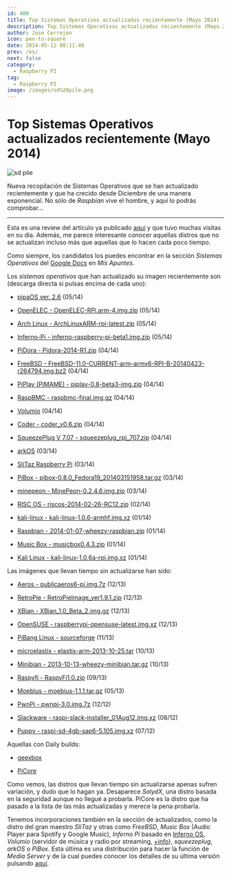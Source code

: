 ```yaml
---
id: 400
title: Top Sistemas Operativos actualizados recientemente (Mayo 2014)
description: Top Sistemas Operativos actualizados recientemente (Mayo 2014)
author: Jose Cerrejon
icon: pen-to-square
date: 2014-05-12 08:11:49
prev: /es/
next: false
category:
  - Raspberry PI
tag:
  - Raspberry PI
image: /images/sd%20pile.png
---
```


# Top Sistemas Operativos actualizados recientemente (Mayo 2014)

![sd pile](/images/sd%20pile.png)

Nueva recopilación de Sistemas Operativos que se han actualizado recientemente y que ha crecido desde Diciembre de una manera exponencial. No sólo de *Raspbian* vive el hombre, y aquí lo podrás comprobar...

- - -
Esta es una review del artículo ya publicado [aquí](/post.php?id=332) y que tuvo muchas visitas en su día. Además, me parece interesante conocer aquellas distros que no se actualizan incluso más que aquellas que lo hacen cada poco tiempo.

Como siempre, los candidatos los puedes encontrar en la sección *Sistemas Operativos* del [Google Docs](http://goo.gl/Iwhbq) en *Mis Apuntes*.

Los *sistemas operativos* que han actualizado su imagen recientemente son (descarga directa si pulsas encima de cada uno):

* [pipaOS ver. 2.6](http://pipaos.mitako.eu) (05/14)

* [OpenELEC - OpenELEC-RPi.arm-4.img.zip](http://openelec.tv/get-openelec/finish/10-raspberry-pi-builds/315-diskimage-openelec-stable-raspberry-pi-arm) (05/14)

* [Arch Linux - ArchLinuxARM-rpi-latest.zip](http://archlinuxarm.org/os/ArchLinuxARM-rpi-latest.zip) (05/14)

* [Inferno-Pi - inferno-raspberry-pi-beta1.img.zip](http://tor.lynxline.com/inferno-raspberry-pi-beta1.img.zip) (05/14)

* [PiDora - Pidora-2014-R1.zip](http://downloads.raspberrypi.org/pidora_latest) (04/14)

* [FreeBSD - FreeBSD-11.0-CURRENT-arm-armv6-RPI-B-20140423-r264794.img.bz2](ftp://ftp.freebsd.org/pub/FreeBSD/snapshots/arm/armv6/ISO-IMAGES/11.0/FreeBSD-11.0-CURRENT-arm-armv6-RPI-B-20140423-r264794.img.bz2) (04/14)

* [PiPlay (PiMAME) - piplay-0.8-beta3-img.zip](http://sourceforge.net/projects/pimame/files/latest/download?source=files) (04/14)

* [RaspBMC - raspbmc-final.img.gz](http://download.raspbmc.com/downloads/bin/filesystem/prebuilt/raspbmc-final.img.gz) (04/14)

* [Volumio](http://sourceforge.net/projects/volumio/files/latest/download?source=files) (04/14)

* [Coder - coder_v0.6.zip](http://storage.googleapis.com/coder-images/coder_v0.6.zip) (04/14)

* [SqueezePlug V 7.07 - squeezeplug_rpi_707.zip](http://www.squeezeplug.eu/?page_id=52) (04/14)

* [arkOS](https://nyus.mirror.arkos.io/os/latest-rpi.tar.gz) (03/14)

* [SliTaz Raspberry Pi](http://mirror.slitaz.org/arm/rpi/) (03/14)

* [PiBox - pibox-0.8.0_Fedora19_201403151958.tar.gz](http://www.graphics-muse.org/archives/pibox/0.8.0/pibox-0.8.0_Fedora19_201403151958.tar.gz) (03/14)

* [minepeon - MinePeon-0.2.4.6.img.zip](http://sourceforge.net/projects/minepeon/files/latest/download?source=files) (03/14)

* [RISC OS - riscos-2014-02-26-RC12.zip](http://downloads.raspberrypi.org/riscos_latest) (02/14)

* [kali-linux - kali-linux-1.0.6-armhf.img.xz](http://cdimage.kali.org/kali-latest/armhf/kali-linux-1.0.6-armhf.img.xz) (01/14)

* [Raspbian - 2014-01-07-wheezy-raspbian.zip](http://downloads.raspberrypi.org/raspbian_latest) (01/14)

* [Music Box - musicbox0.4.3.zip](http://www.woutervanwijk.nl/pimusicbox/musicbox0.4.3.zip) (01/14)

* [Kali Linux - kali-linux-1.0.6a-rpi.img.xz](http://images.offensive-security.com/kali-linux-1.0.6a-rpi.img.xz) (01/14)

Las imágenes que llevan tiempo sin actualizarse han sido:

* [Aeros - publicaeros6-pi.img.7z](http://www.aeros-os.org/publicaeros6-pi.img.7z) (12/13)

* [RetroPie - RetroPieImage_ver1.9.1.zip](http://blog.petrockblock.com/?wpdmdl=17) (12/13)

* [XBian - XBian_1.0_Beta_2.img.gz](http://sourceforge.net/projects/xbian/files/release/XBian_1.0_Beta_2.img.gz/download) (12/13)

* [OpenSUSE - raspberrypi-opensuse-latest.img.xz](http://www.zq1.de/~bernhard/linux/opensuse/raspberrypi-opensuse-latest.img.xz) (12/13)

* [PiBang Linux - sourceforge](http://sourceforge.net/projects/pibang/files/?source=navbar) (11/13)

* [microelastix - elastix-arm-2013-10-25.tar](http://sourceforge.net/projects/elastix/files/elastix-arm-2013-10-25.tar/download) (10/13)

* [Minibian - 2013-10-13-wheezy-minibian.tar.gz](http://minibianpi.wordpress.com) (10/13)

* [Raspyfi - RaspyFi1.0.zip](http://sourceforge.net/projects/raspyfi/files/1.0/RaspyFi1.0.zip/download) (09/13)

* [Moebius - moebius-1.1.1.tar.gz](http://sourceforge.net/projects/moebiuslinux/files/latest/download?source=files) (05/13)

* [PwnPi - pwnpi-3.0.img.7z](http://sourceforge.net/projects/pwnpi/files/pwnpi-3.0.img.7z/download) (12/12)

* [Slackware - raspi-slack-installer_01Aug12.img.xz](http://www.daves-collective.co.uk/raspi/images/raspi-slack-installer_01Aug12.img.xz) (08/12)

* [Puppy - raspi-sd-4gb-sap6-5.105.img.xz](http://distro.ibiblio.org/quirky/arm/test/raspi-sap6-5.105-alpha4/raspi-sd-4gb-sap6-5.105.img.xz) (07/12)

Aquellas con Daily builds:

* [geexbox](http://download.geexbox.org/snapshots/geexbox-xbmc-bcm2708-raspberrypi/latest/binaries.raspberrypi/)

* [PiCore](http://distro.ibiblio.org/tinycorelinux/5.x/armv6/release_candidates/)

Como vemos, las distros que llevan tiempo sin actualizarse apenas sufren variación, y dudo que lo hagan ya. Desaparece *SolydX*, una distro basada en la seguridad aunque no llegué a probarla. PiCore es la distro que ha pasado a la lista de las más actualizadas y merece la pena probarla.

Tenemos incorporaciones también en la sección de actualizados, como la distro del gran maestro *SliTaz* y otras como *FreeBSD*, *Music Box* (Audio Player para Spotify y Google Music), *Inferno Pi* basado en [Inferno OS](http://es.wikipedia.org/wiki/Inferno_%28sistema_operativo%29), *Volumio* (servidor de música y radio por streaming, [+info](http://volumio.org/)), *squeezeplug*, *arkOS* o *PiBox*. Esta última es una distribución para hacer la función de *Media Server* y de la cual puedes conocer los detalles de su última versión pulsando [aquí](http://redmine.graphics-muse.org/projects/pibox/news).
